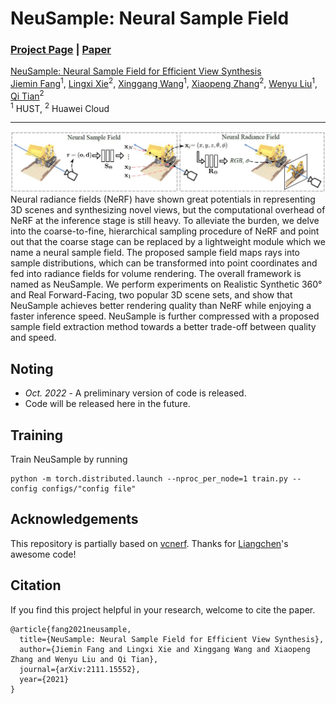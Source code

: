 # NeuSample: Neural Sample Field

### [Project Page](https://jaminfong.cn/neusample/) | [Paper](https://arxiv.org/abs/2111.15552)

[NeuSample: Neural Sample Field for Efficient View Synthesis](https://arxiv.org/abs/2111.15552)   
[Jiemin Fang](https://jaminfong.cn/)<sup>1</sup>, [Lingxi Xie](http://lingxixie.com/)<sup>2</sup>, [Xinggang Wang](https://xinggangw.info/)<sup>1</sup>, [Xiaopeng Zhang](https://sites.google.com/site/zxphistory/)<sup>2</sup>, [Wenyu Liu](http://eic.hust.edu.cn/professor/liuwenyu/)<sup>1</sup>, [Qi Tian](https://scholar.google.com/citations?hl=en&user=61b6eYkAAAAJ)<sup>2</sup>  
<sup>1</sup> HUST, <sup>2</sup> Huawei Cloud

-----------------------------
![framework](./imgs/framework.jpg)
Neural radiance fields (NeRF) have shown great potentials in representing 3D scenes and synthesizing novel views, but the computational overhead of NeRF at the inference stage is still heavy. To alleviate the burden, we delve into the coarse-to-fine, hierarchical sampling procedure of NeRF and point out that the coarse stage can be replaced by a lightweight module which we name a neural sample field. The proposed sample field maps rays into sample distributions, which can be transformed into point coordinates and fed into radiance fields for volume rendering. The overall framework is named as NeuSample. We perform experiments on Realistic Synthetic 360° and Real Forward-Facing, two popular 3D scene sets, and show that NeuSample achieves better rendering quality than NeRF while enjoying a faster inference speed. NeuSample is further compressed with a proposed sample field extraction method towards a better trade-off between quality and speed.

## Noting
* *Oct. 2022* - A preliminary version of code is released.
* Code will be released here in the future.

## Training
Train NeuSample by running   
```
python -m torch.distributed.launch --nproc_per_node=1 train.py --config configs/"config file"
```

## Acknowledgements
This repository is partially based on [vcnerf](https://github.com/lsongx/vcnerf). Thanks for [Liangchen](https://github.com/lsongx)'s awesome code!

## Citation
If you find this project helpful in your research, welcome to cite the paper.
```
@article{fang2021neusample,
  title={NeuSample: Neural Sample Field for Efficient View Synthesis},
  author={Jiemin Fang and Lingxi Xie and Xinggang Wang and Xiaopeng Zhang and Wenyu Liu and Qi Tian},
  journal={arXiv:2111.15552},
  year={2021}
}
```
